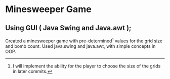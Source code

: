 # Minesweeper Game
## Using GUI ( Java Swing and Java.awt );

Created a minesweeper game with pre-determined[^1] values for the grid size and bomb count. Used java.swing and java.awt, with simple
concepts in OOP.


[^1]: I will implement the ability for the player to choose the size of the grids in later commits.
